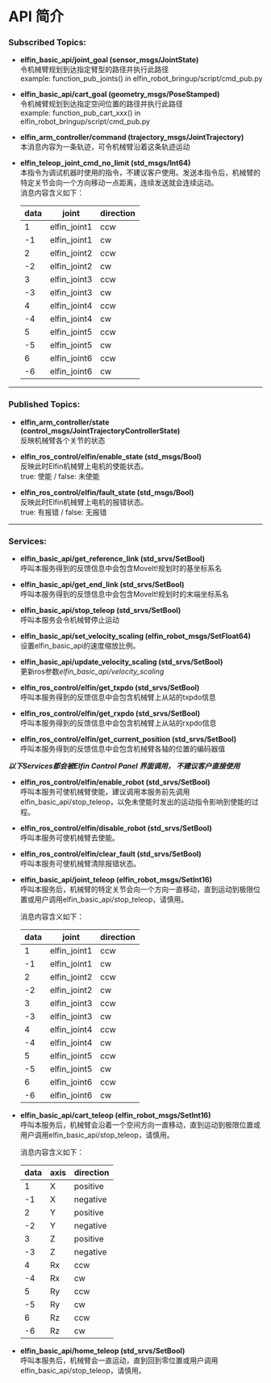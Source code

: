  API 简介
=====
### Subscribed Topics:

* **elfin_basic_api/joint_goal (sensor_msgs/JointState)**  
令机械臂规划到达指定臂型的路径并执行此路径  
example: function_pub_joints() in elfin_robot_bringup/script/cmd_pub.py

* **elfin_basic_api/cart_goal (geometry_msgs/PoseStamped)**  
令机械臂规划到达指定空间位置的路径并执行此路径  
example: function_pub_cart_xxx() in elfin_robot_bringup/script/cmd_pub.py

* **elfin_arm_controller/command (trajectory_msgs/JointTrajectory)**  
本消息内容为一条轨迹，可令机械臂沿着这条轨迹运动

* **elfin_teleop_joint_cmd_no_limit (std_msgs/Int64)**  
本指令为调试机器时使用的指令，不建议客户使用。发送本指令后，机械臂的特定关节会向一个方向移动一点距离，连续发送就会连续运动。  
消息内容含义如下：

	| data | joint       | direction |
	| ------- | ------------| -------------- |
	| 1 | elfin_joint1| ccw |
	| -1 | elfin_joint1 | cw |
	| 2 | elfin_joint2 | ccw |
	| -2 | elfin_joint2 | cw |
	| 3 | elfin_joint3| ccw |
	| -3 | elfin_joint3 | cw |
	| 4 | elfin_joint4 | ccw |
	| -4 | elfin_joint4 | cw |
	| 5 | elfin_joint5| ccw |
	| -5 | elfin_joint5 | cw |
	| 6 | elfin_joint6 | ccw |
	| -6 | elfin_joint6 | cw |

------
### Published Topics:

* **elfin_arm_controller/state (control_msgs/JointTrajectoryControllerState)**  
反映机械臂各个关节的状态

* **elfin_ros_control/elfin/enable_state (std_msgs/Bool)**  
反映此时Elfin机械臂上电机的使能状态。  
true: 使能  / false: 未使能

* **elfin_ros_control/elfin/fault_state (std_msgs/Bool)**  
反映此时Elfin机械臂上电机的报错状态。  
true: 有报错  / false: 无报错

------
### Services:

* **elfin_basic_api/get_reference_link (std_srvs/SetBool)**  
呼叫本服务得到的反馈信息中会包含MoveIt!规划时的基坐标系名

* **elfin_basic_api/get_end_link (std_srvs/SetBool)**  
呼叫本服务得到的反馈信息中会包含MoveIt!规划时的末端坐标系名

* **elfin_basic_api/stop_teleop (std_srvs/SetBool)**  
呼叫本服务会令机械臂停止运动

* **elfin_basic_api/set_velocity_scaling (elfin_robot_msgs/SetFloat64)**  
设置elfin_basic_api的速度缩放比例。

* **elfin_basic_api/update_velocity_scaling (std_srvs/SetBool)**  
更新ros参数*elfin_basic_api/velocity_scaling*

* **elfin_ros_control/elfin/get_txpdo (std_srvs/SetBool)**  
呼叫本服务得到的反馈信息中会包含机械臂上从站的txpdo信息

* **elfin_ros_control/elfin/get_rxpdo (std_srvs/SetBool)**  
呼叫本服务得到的反馈信息中会包含机械臂上从站的rxpdo信息

* **elfin_ros_control/elfin/get_current_position (std_srvs/SetBool)**  
呼叫本服务得到的反馈信息中会包含机械臂各轴的位置的编码器值  

***以下Services都会被Elfin Control Panel 界面调用， 不建议客户直接使用***

* **elfin_ros_control/elfin/enable_robot (std_srvs/SetBool)**  
呼叫本服务可使机械臂使能，建议调用本服务前先调用elfin_basic_api/stop_teleop，以免未使能时发出的运动指令影响到使能的过程。  

* **elfin_ros_control/elfin/disable_robot (std_srvs/SetBool)**  
呼叫本服务可使机械臂去使能。  

* **elfin_ros_control/elfin/clear_fault (std_srvs/SetBool)**  
呼叫本服务可使机械臂清除报错状态。  

* **elfin_basic_api/joint_teleop (elfin_robot_msgs/SetInt16)**  
呼叫本服务后，机械臂的特定关节会向一个方向一直移动，直到运动到极限位置或用户调用elfin_basic_api/stop_teleop，请慎用。

	消息内容含义如下：

	| data | joint       | direction |
	| ------- | ------------| -------------- |
	| 1 | elfin_joint1| ccw |
	| -1 | elfin_joint1 | cw |
	| 2 | elfin_joint2 | ccw |
	| -2 | elfin_joint2 | cw |
	| 3 | elfin_joint3| ccw |
	| -3 | elfin_joint3 | cw |
	| 4 | elfin_joint4 | ccw |
	| -4 | elfin_joint4 | cw |
	| 5 | elfin_joint5| ccw |
	| -5 | elfin_joint5 | cw |
	| 6 | elfin_joint6 | ccw |
	| -6 | elfin_joint6 | cw |

* **elfin_basic_api/cart_teleop (elfin_robot_msgs/SetInt16)**  
呼叫本服务后，机械臂会沿着一个空间方向一直移动，直到运动到极限位置或用户调用elfin_basic_api/stop_teleop，请慎用。

	消息内容含义如下：

	| data | axis       | direction |
	| ------- | ------------| -------------- |
	| 1 | X | positive |
	| -1 | X | negative |
	| 2 | Y | positive |
	| -2 | Y | negative |
	| 3 | Z | positive |
	| -3 | Z | negative |
	| 4 | Rx | ccw |
	| -4 | Rx | cw |
	| 5 | Ry | ccw |
	| -5 | Ry | cw |
	| 6 | Rz | ccw |
	| -6 | Rz | cw |

* **elfin_basic_api/home_teleop (std_srvs/SetBool)**  
呼叫本服务后，机械臂会一直运动，直到回到零位置或用户调用elfin_basic_api/stop_teleop，请慎用。
